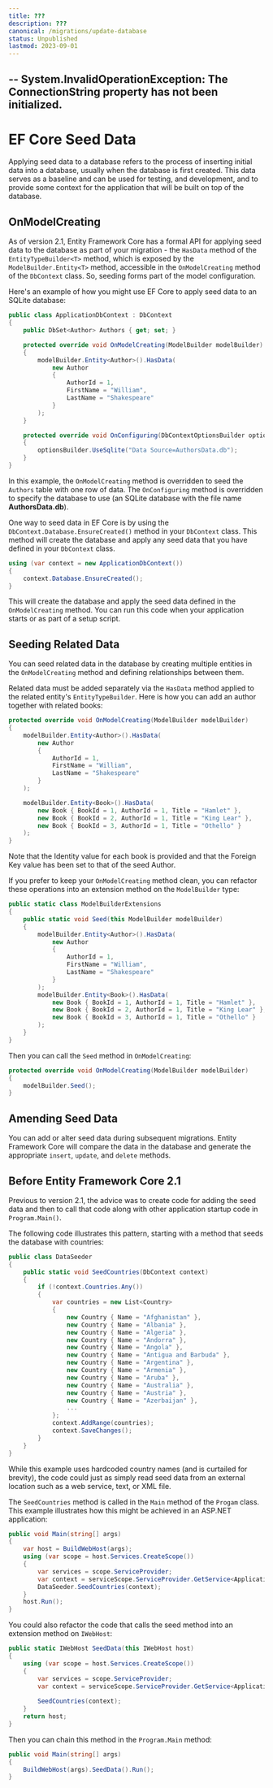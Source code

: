 ```yaml
---
title: ???
description: ???
canonical: /migrations/update-database
status: Unpublished
lastmod: 2023-09-01
---
```


--
System.InvalidOperationException: The ConnectionString property has not been initialized.
--

# EF Core Seed Data

Applying seed data to a database refers to the process of inserting initial data into a database, usually when the database is first created. This data serves as a baseline and can be used for testing, and development, and to provide some context for the application that will be built on top of the database.

## OnModelCreating


As of version 2.1, Entity Framework Core has a formal API for applying seed data to the database as part of your migration - the `HasData` method of the `EntityTypeBuilder<T>` method, which is exposed by the `ModelBuilder.Entity<T>` method, accessible in the `OnModelCreating` method of the `DbContext` class. So, seeding forms part of the model configuration.

Here's an example of how you might use EF Core to apply seed data to an SQLite database:

```csharp
public class ApplicationDbContext : DbContext
{
    public DbSet<Author> Authors { get; set; }

    protected override void OnModelCreating(ModelBuilder modelBuilder)
    {
        modelBuilder.Entity<Author>().HasData(
            new Author
            {
                AuthorId = 1,
                FirstName = "William",
                LastName = "Shakespeare"
            }
        );
    }

    protected override void OnConfiguring(DbContextOptionsBuilder optionsBuilder)
    {
        optionsBuilder.UseSqlite("Data Source=AuthorsData.db");
    }
}
```

In this example, the `OnModelCreating` method is overridden to seed the `Authors` table with one row of data. The `OnConfiguring` method is overridden to specify the database to use (an SQLite database with the file name **AuthorsData.db**).

One way to seed data in EF Core is by using the `DbContext.Database.EnsureCreated()` method in your `DbContext` class. This method will create the database and apply any seed data that you have defined in your `DbContext` class.

```csharp
using (var context = new ApplicationDbContext())
{
    context.Database.EnsureCreated();
}
```

This will create the database and apply the seed data defined in the `OnModelCreating` method. You can run this code when your application starts or as part of a setup script.

## Seeding Related Data

You can seed related data in the database by creating multiple entities in the `OnModelCreating` method and defining relationships between them.

Related data must be added separately via the `HasData` method applied to the related entity's `EntityTypeBuilder`. Here is how you can add an author together with related books:

```csharp
protected override void OnModelCreating(ModelBuilder modelBuilder)
{
    modelBuilder.Entity<Author>().HasData(
        new Author
        {
            AuthorId = 1,
            FirstName = "William",
            LastName = "Shakespeare"
        }
    );

    modelBuilder.Entity<Book>().HasData(
        new Book { BookId = 1, AuthorId = 1, Title = "Hamlet" },
        new Book { BookId = 2, AuthorId = 1, Title = "King Lear" },
        new Book { BookId = 3, AuthorId = 1, Title = "Othello" }
    );
}
```
Note that the Identity value for each book is provided and that the Foreign Key value has been set to that of the seed Author.

If you prefer to keep your `OnModelCreating` method clean, you can refactor these operations into an extension method on the `ModelBuilder` type:

```csharp
public static class ModelBuilderExtensions
{
    public static void Seed(this ModelBuilder modelBuilder)
    {
        modelBuilder.Entity<Author>().HasData(
            new Author
            {
                AuthorId = 1,
                FirstName = "William",
                LastName = "Shakespeare"
            }
        );
        modelBuilder.Entity<Book>().HasData(
            new Book { BookId = 1, AuthorId = 1, Title = "Hamlet" },
            new Book { BookId = 2, AuthorId = 1, Title = "King Lear" },
            new Book { BookId = 3, AuthorId = 1, Title = "Othello" }
        );
    }
}
```

Then you can call the `Seed` method in `OnModelCreating`:

```csharp
protected override void OnModelCreating(ModelBuilder modelBuilder)
{
    modelBuilder.Seed();
}
```

## Amending Seed Data

You can add or alter seed data during subsequent migrations. Entity Framework Core will compare the data in the database and generate the appropriate `insert`, `update`, and `delete` methods.

## Before Entity Framework Core 2.1

Previous to version 2.1, the advice was to create code for adding the seed data and then to call that code along with other application startup code in `Program.Main()`. 

The following code illustrates this pattern, starting with a method that seeds the database with countries:

```csharp
public class DataSeeder
{
    public static void SeedCountries(DbContext context)
    {
        if (!context.Countries.Any())
        {
            var countries = new List<Country>
            {
                new Country { Name = "Afghanistan" },
                new Country { Name = "Albania" },
                new Country { Name = "Algeria" },
                new Country { Name = "Andorra" },
                new Country { Name = "Angola" },
                new Country { Name = "Antigua and Barbuda" },
                new Country { Name = "Argentina" },
                new Country { Name = "Armenia" },
                new Country { Name = "Aruba" },
                new Country { Name = "Australia" },
                new Country { Name = "Austria" },
                new Country { Name = "Azerbaijan" },
                ...
            };
            context.AddRange(countries);
            context.SaveChanges();
        }
    }
}
```
While this example uses hardcoded country names (and is curtailed for brevity), the code could just as simply read seed data from an external location such as a web service, text, or XML file.

The `SeedCountries` method is called in the `Main` method of the `Progam` class. This example illustrates how this might be achieved in an ASP.NET application:

```csharp
public void Main(string[] args)
{
    var host = BuildWebHost(args);
    using (var scope = host.Services.CreateScope())
    {
        var services = scope.ServiceProvider;
        var context = serviceScope.ServiceProvider.GetService<ApplicationDbContext>();
        DataSeeder.SeedCountries(context);
    }
    host.Run();
}
```

You could also refactor the code that calls the seed method into an extension method on `IWebHost`:

```csharp
public static IWebHost SeedData(this IWebHost host)
{
    using (var scope = host.Services.CreateScope())
    {
        var services = scope.ServiceProvider;
        var context = serviceScope.ServiceProvider.GetService<ApplicationDbContext>();
        
        SeedCountries(context);
    }
    return host;
}
```

Then you can chain this method in the `Program.Main` method:

```csharp
public void Main(string[] args)
{
    BuildWebHost(args).SeedData().Run();
}
```
